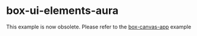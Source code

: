 # box-ui-elements-aura
This example is now obsolete. Please refer to the [box-canvas-app](../box-canvas-app) example

